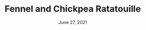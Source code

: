 ---
title: "Fennel and Chickpea Ratatouille"
date: "June 27, 2021"
prepTime: "30 min" 
cookingTime: "60 min"
totalTime: "90 min"
topic: "Dinner"
originalLink: https://cooking.nytimes.com/recipes/1015123-chickpea-and-fennel-ratatouille
scottRating: 4
image: "../../images/recipe/ChickpeaAndFennelRatatouille.png"
ingredients: [
  {
    name: "Eggplant",
    preparation: ", cut into chunks",
    amount: 1,
    unit: small
  },
  {
    name: "Zucchini",
    preparation: ", cut into large chunks",
    amount: .75,
    unit: lb
  },
  {
    name: "Roma tomatoes",
    preparation: ", cored and chipped or 1 28 oz can drained",
    amount: 1,
    unit: lb
  },
  {
    name: "onion",
    preparation: ", sliced",
    amount: 1,
    unit: count
  },
  {
    name: "yellow or red bell peppers",
    preparation: ", sliced",
    amount: 2,
    unit: count
  },
  {
    name: "Fennel bulb",
    preparation: ", cut into large chunks",
    amount: 1,
    unit: lb 
  },
  {
    name: "garlic cloves",
    preparation: ", halved",
    amount: 5,
    unit: count
  },
  {
    name: black pepper,
    amount: 1,
    unit: to taste
  },
  {
    name: olive oil,
    amount: .25,
    unit: cup
  },
  {
    name: "cooked chickpeas",
    amount: 3,
    unit: cups
  },
  {
    name: "fresh thyme or rosemary",
    amount: 1,
    unit: tablespoon
  },
  {
    name: "chopped fresh basil or parsley",
    preparation: " (if not using fresh thyme or rosemary), chopped",
    amount: 0.5,
    unit: cup
  },
]
directions: [
  "Preheat oven to 425 and compine all ingredients except the oil, the chickpeas and the herbs in a large roasting pan. Add oil and toss to combine.",
  "Roast until vegetables are lightly browned and tender and enough water has been release from the tomatoes in order to create a sauce (30 to 40 minutes)",
  "Add chickpeas and return to oven for 5 to 10 minutes to bring them to heat. Serve it hot, warm or room temperature. You can also play around with the seasonings."
]

---